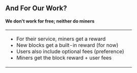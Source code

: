 ## And For Our Work?
#### We don't work for free; neither do miners
<table>
	<tr>
		<td>
			<ul>
				<li class="fragment">For their service, miners get a reward</li>
				<li class="fragment">New blocks get a built-in reward <span class="fragment">(for now)</span></li>
				<li class="fragment">Users also include optional fees <span class="fragment">(preference)</span></li>
				<li class="fragment">Miners get the block reward + user fees</li>
			</ul>
		</td><td>
			<img data-src="img/not-bad.jpg" class="fragment">
		</td>
	</tr>
</table>
